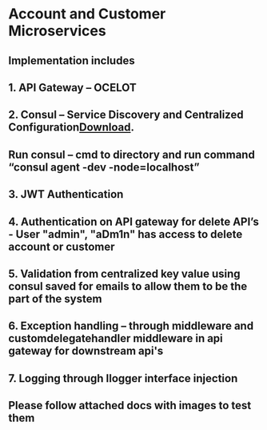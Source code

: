 # Account and Customer Microservices
## Implementation includes
##  1.	API Gateway – OCELOT
##  2.	Consul – Service Discovery and Centralized Configuration[Download](https://developer.hashicorp.com/consul/install).
##          Run consul – cmd to directory and run command “consul agent -dev -node=localhost”
##  3.  JWT Authentication
##  4.	Authentication on API gateway for delete API’s  - User "admin", "aDm1n" has access to delete account or customer
##  5.	Validation from centralized key value using consul saved for emails to allow them to be the part of the system
##  6.	Exception handling – through middleware and customdelegatehandler middleware in api gateway for downstream api's
##  7. Logging through Ilogger interface injection

## **Please follow attached docs with images to test them**
